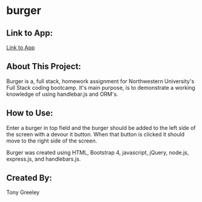 # burger

## Link to App:
[Link to App](https://fathomless-woodland-32050.herokuapp.com/)

## About This Project:
Burger is a, full stack, homework assignment for Northwestern University's Full Stack coding bootcamp. It's main purpose, is to demonstrate a working knowledge of using handlebar.js and ORM's.

## How to Use:
Enter a burger in top field and the burger should be added to the left side of the screen with a devour it button. When that button is clicked it should move to the right side of the screen.

Burger was created using HTML, Bootstrap 4, javascript, jQuery, node.js, express.js, and handlebars.js.

## Created By:
Tony Greeley
